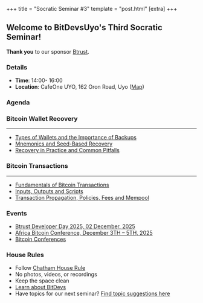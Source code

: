 +++
title = "Socratic Seminar #3"
template = "post.html"
[extra]
+++

## Welcome to BitDevsUyo's Third Socratic Seminar!

**Thank you** to our sponsor [Btrust](https://www.btrust.tech/).


### Details
- **Time**: 14:00- 16:00
- **Location**: CafeOne UYO, 162 Oron Road, Uyo ([Map](https://www.google.com/maps/dir//162+Oron+Rd,+Ewet+Housing+Estate,+Uyo+520102,+Akwa+Ibom/@5.0200907,7.8685155,12.26z/data=!4m8!4m7!1m0!1m5!1m1!1s0x105d575ff4662ecf:0x7887f2f48f1d4d29!2m2!1d7.9378991!2d5.0195906?entry=ttu&g_ep=EgoyMDI1MDUxNS4wIKXMDSoASAFQAw%3D%3D))

### Agenda

### Bitcoin Wallet Recovery
_______________________________________________________________________________
* [Types of Wallets and the Importance of Backups](https://github.com/bitcoinbook/bitcoinbook/blob/develop/ch05_wallets.adoc)
* [Mnemonics and Seed-Based Recovery ](https://github.com/bitcoinbook/bitcoinbook/blob/develop/ch05_wallets.adoc)
* [Recovery in Practice and Common Pitfalls ](https://github.com/bitcoinbook/bitcoinbook/blob/develop/ch05_wallets.adoc)


### Bitcoin Transactions
_______________________________________________________________________________
* [Fundamentals of Bitcoin Transactions](https://learnmeabitcoin.com/technical/transaction)
* [Inputs, Outputs and Scripts](https://github.com/bitcoinbook/bitcoinbook/blob/develop/ch06_transactions.adoc)
* [Transaction Propagation, Policies, Fees and Mempool](https://github.com/bitcoinbook/bitcoinbook/blob/develop/ch06_transactions.adoc)


### Events
- [Btrust Developer Day 2025, 02 December, 2025](https://clooza.com/events/BTRUSTDEVELOPERDAY) 
- [Africa Bitcoin Conference, December 3TH – 5TH, 2025](https://afrobitcoin.org/)
- [Bitcoin Conferences](https://b.tc/conference/)

### House Rules
- Follow [Chatham House Rule](https://www.chathamhouse.org/about-us/chatham-house-rule)
- No photos, videos, or recordings
- Keep the space clean
- [Learn about BitDevs](https://www.bitdevsuyo.org/about)
- Have topics for our next seminar? [Find topic suggestions here](/about/find-topics)
